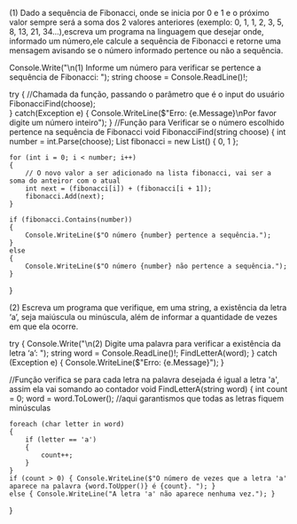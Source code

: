 (1) Dado a sequência de Fibonacci, onde se inicia por 0 e 1 e o próximo valor sempre será a soma dos 2 valores anteriores 
(exemplo: 0, 1, 1, 2, 3, 5, 8, 13, 21, 34...),escreva um programa na linguagem que desejar onde, informado um número,ele 
calcule a sequência de Fibonacci e retorne uma mensagem avisando se o número informado pertence ou não a sequência.


Console.Write("\n(1) Informe um número para verificar se pertence a sequência de Fibonacci: ");
string choose = Console.ReadLine()!;

try
{
  //Chamada da função, passando o parâmetro que é o input do usuário
  FibonacciFind(choose);  
}
catch(Exception e) 
{
    Console.WriteLine($"Erro: {e.Message}\nPor favor digite um número inteiro");
}
//Função para Verificar se o número escolhido pertence na sequência de Fibonacci
void FibonacciFind(string choose)
{
    int number = int.Parse(choose);
    List<int> fibonacci = new List<int>() { 0, 1 };


    for (int i = 0; i < number; i++)
    {
        // O novo valor a ser adicionado na lista fibonacci, vai ser a soma do anteiror com o atual
        int next = (fibonacci[i]) + (fibonacci[i + 1]);
        fibonacci.Add(next);
    }

    if (fibonacci.Contains(number))
    {
        Console.WriteLine($"O número {number} pertence a sequência.");
    }
    else
    {
        Console.WriteLine($"O número {number} não pertence a sequência.");
    }
}



 (2) Escreva um programa que verifique, em uma string, a existência da letra ‘a’, seja maiúscula ou minúscula, além de
informar a quantidade de vezes em que ela ocorre.

try
{
    Console.Write("\n(2) Digite uma palavra para verificar  a existência da letra ‘a’: ");
    string word = Console.ReadLine()!;
    FindLetterA(word);
}
catch (Exception e) { Console.WriteLine($"Erro: {e.Message}"); }

//Função verifica se para cada letra na palavra desejada é igual a letra 'a', assim ela vai somando ao contador
void FindLetterA(string word)
{
    int count = 0;
    word = word.ToLower(); //aqui garantismos que todas as letras fiquem minúsculas
    
    foreach (char letter in word) 
    {
        if (letter == 'a')
        {
            count++;
        }
    }
    if (count > 0) { Console.WriteLine($"O número de vezes que a letra 'a' aparece na palavra {word.ToUpper()} é {count}. "); }
    else { Console.WriteLine("A letra 'a' não aparece nenhuma vez."); }
    
}
